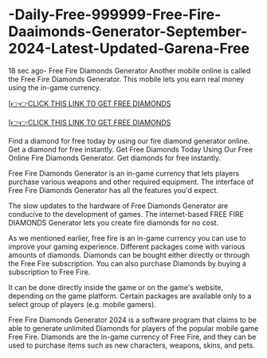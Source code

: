 # -Daily-Free-999999-Free-Fire-Daaimonds-Generator-September-2024-Latest-Updated-Garena-Free
18 sec ago- Free Fire Diamonds Generator Another mobile online is called the Free Fire Diamonds Generator. This mobile lets you earn real money using the in-game currency.

[[👉👉CLICK THIS LINK TO GET FREE DIAMONDS](https://www.footlogix.com/Footlogix/media/Before-and-After/allnewgiftcardarafat.html)

[[👉👉CLICK THIS LINK TO GET FREE DIAMONDS](https://www.footlogix.com/Footlogix/media/Before-and-After/allnewgiftcardarafat.html)

Find a diamond for free today by using our fire diamond generator online. Get a diamond for free instantly. Get Free Diamonds Today Using Our Free Online Fire Diamonds Generator. Get diamonds for free instantly.

Free Fire Diamonds Generator is an in-game currency that lets players purchase various weapons and other required equipment. The interface of Free Fire Diamonds Generator has all the features you'd expect.

The slow updates to the hardware of Free Diamonds Generator are conducive to the development of games. The internet-based FREE FIRE DIAMONDS Generator lets you create fire diamonds for no cost.

As we mentioned earlier, free fire is an in-game currency you can use to improve your gaming experience. Different packages come with various amounts of diamonds. Diamonds can be bought either directly or through the Free Fire subscription. You can also purchase Diamonds by buying a subscription to Free Fire.

It can be done directly inside the game or on the game's website, depending on the game platform. Certain packages are available only to a select group of players (e.g. mobile gamers).

Free Fire Diamonds Generator 2024 is a software program that claims to be able to generate unlimited Diamonds for players of the popular mobile game Free Fire. Diamonds are the in-game currency of Free Fire, and they can be used to purchase items such as new characters, weapons, skins, and pets.

